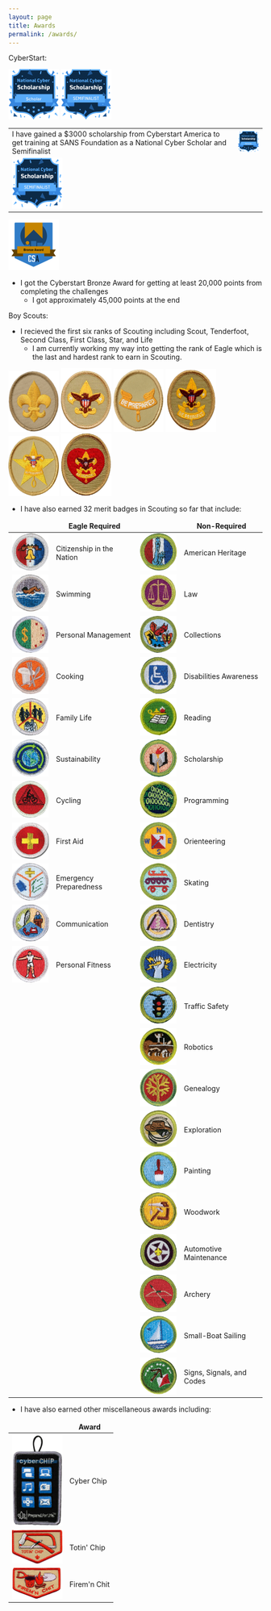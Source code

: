 ```yaml
---
layout: page
title: Awards
permalink: /awards/
---
```


<style>
td, th {
   border: none!important;
}
</style>

CyberStart:

<img src="/assets/images/cyberstart-america/NationalCyberScholar.png" width=100>
<img src="/assets/images/cyberstart-america/NationalCyberSemifinalist.png" width=100>

|  |  |
| --- | --- |
I have gained a $3000 scholarship from Cyberstart America to get training at SANS Foundation as a National Cyber Scholar and Semifinalist | <img src="/assets/images/cyberstart-america/NationalCyberScholar.png" width=100>
<img src="/assets/images/cyberstart-america/NationalCyberSemifinalist.png" width=100> |

<img src="/assets/images/cyberstart-america/CyberStartBronzeAward.png" width=100>

- I got the Cyberstart Bronze Award for getting at least 20,000 points from completing the challenges
    - I got approximately 45,000 points at the end

Boy Scouts:

- I recieved the first six ranks of Scouting including Scout, Tenderfoot, Second Class, First Class, Star, and Life
    - I am currently working my way into getting the rank of Eagle which is the last and hardest rank to earn in Scouting.

<img src="/assets/images/scouts/scoutRank.png" width=100>
<img src="/assets/images/scouts/tenderfootRank.png" width=100>
<img src="/assets/images/scouts/secondClassRank.png" width=100>
<img src="/assets/images/scouts/firstClassRank.png" width=100>
<img src="/assets/images/scouts/starRank.png" width=100>
<img src="/assets/images/scouts/lifeRank.png" width=100>

- I have also earned 32 merit badges in Scouting so far that include:

|  | Eagle Required |  | Non-Required |
| --- | --- | --- | --- |
| <img src="/assets/images/scouts/citizenchipInTheNation.png" width=100> | Citizenship in the Nation | <img src="/assets/images/scouts/americanHeritage.png" width=100> | American Heritage |
| <img src="/assets/images/scouts/swimming.png" width=100> | Swimming | <img src="/assets/images/scouts/law.png" width=100> | Law |
| <img src="/assets/images/scouts/personalManagement.png" width=100> | Personal Management | <img src="/assets/images/scouts/collections.png" width=100> | Collections |
| <img src="/assets/images/scouts/cooking.png" width=100> | Cooking | <img src="/assets/images/scouts/disabilitiesAwareness.png" width=100> | Disabilities Awareness |
| <img src="/assets/images/scouts/familyLife.png" width=100> | Family Life | <img src="/assets/images/scouts/reading.png" width=100> | Reading |
| <img src="/assets/images/scouts/sustainability.png" width=100> | Sustainability | <img src="/assets/images/scouts/scholarship.png" width=100> | Scholarship |
| <img src="/assets/images/scouts/cycling.png" width=100> | Cycling | <img src="/assets/images/scouts/programming.png" width=100> | Programming |
| <img src="/assets/images/scouts/firstAid.png" width=100> | First Aid | <img src="/assets/images/scouts/orienteering.png" width=100> | Orienteering |
| <img src="/assets/images/scouts/emergencyPreparedness.png" width=100> | Emergency Preparedness | <img src="/assets/images/scouts/skating.png" width=100> | Skating |
| <img src="/assets/images/scouts/communication.png" width=100> | Communication | <img src="/assets/images/scouts/dentistry.png" width=100> | Dentistry |
| <img src="/assets/images/scouts/personalFitness.png" width=100> | Personal Fitness | <img src="/assets/images/scouts/electricity.png" width=100> | Electricity |
|  |  | <img src="/assets/images/scouts/trafficSafety.png" width=100> | Traffic Safety |
|  |  | <img src="/assets/images/scouts/robotics.png" width=100> | Robotics |
|  |  | <img src="/assets/images/scouts/genealogy.png" width=100> | Genealogy |
|  |  | <img src="/assets/images/scouts/exploration.png" width=100> | Exploration |
|  |  | <img src="/assets/images/scouts/painting.png" width=100> | Painting |
|  |  | <img src="/assets/images/scouts/woodwork.png" width=100> | Woodwork |
|  |  | <img src="/assets/images/scouts/automotiveMaintenance.png" width=100> | Automotive Maintenance |
|  |  | <img src="/assets/images/scouts/archery.png" width=100> | Archery |
|  |  | <img src="/assets/images/scouts/smallBoatSailing.png" width=100> | Small-Boat Sailing |
|  |  | <img src="/assets/images/scouts/signsSignalsAndCodes.png" width=100> | Signs, Signals, and Codes |

- I have also earned other miscellaneous awards including:

| | Award |
| --- | --- |
| <img src="/assets/images/scouts/cyberChip.webp" width=100> | Cyber Chip |
| <img src="/assets/images/scouts/totinChip.png" width=100> | Totin' Chip |
| <img src="/assets/images/scouts/firemenChit.png" width=100> | Firem'n Chit |